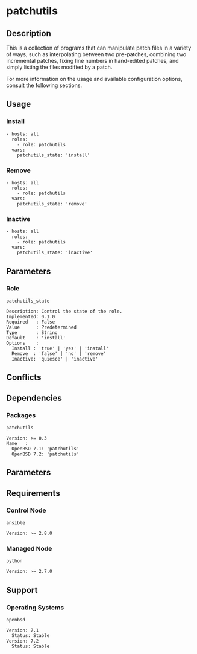 # patchutils

## Description

This is a collection of programs that can manipulate patch files in a variety of
ways, such as interpolating between two pre-patches, combining two incremental
patches, fixing line numbers in hand-edited patches, and simply listing the
files modified by a patch.

For more information on the usage and available configuration options,
consult the following sections.

## Usage

### Install

```
- hosts: all
  roles:
    - role: patchutils
  vars:
    patchutils_state: 'install'
```

### Remove

```
- hosts: all
  roles:
    - role: patchutils
  vars:
    patchutils_state: 'remove'
```

### Inactive

```
- hosts: all
  roles:
    - role: patchutils
  vars:
    patchutils_state: 'inactive'
```

## Parameters

### Role

`patchutils_state`

    Description: Control the state of the role.
    Implemented: 0.1.0
    Required   : False
    Value      : Predetermined
    Type       : String
    Default    : 'install'
    Options    :
      Install : 'true' | 'yes' | 'install'
      Remove  : 'false' | 'no' | 'remove'
      Inactive: 'quiesce' | 'inactive'

## Conflicts

## Dependencies

### Packages

`patchutils`

    Version: >= 0.3
    Name   :
      OpenBSD 7.1: 'patchutils'
      OpenBSD 7.2: 'patchutils'

## Parameters

## Requirements

### Control Node

`ansible`

    Version: >= 2.8.0

### Managed Node

`python`

    Version: >= 2.7.0

## Support

### Operating Systems

`openbsd`

    Version: 7.1
      Status: Stable
    Version: 7.2
      Status: Stable
